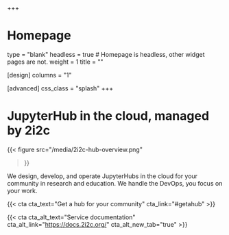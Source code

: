 +++
# Homepage
type = "blank"
headless = true  # Homepage is headless, other widget pages are not.
weight = 1
title = ""

[design]
  columns = "1"

[advanced]
  css_class = "splash"
+++

<div class="row">
  <div class="col-12 col-lg-5">

  <div><h1>JupyterHub in the cloud, managed by 2i2c</h1></div>

  </div>
  <div class="col-12 col-lg-7">

{{<
  figure src="/media/2i2c-hub-overview.png"
>}}

  </div>
</div>

<div class="subtext">

We design, develop, and operate JupyterHubs in the cloud for your community in research and education. We handle the DevOps, you focus on your work.

</div>

<div class="button-left cta-group">

  {{< cta cta_text="Get a hub for your community" cta_link="#getahub" >}}
  
  {{< cta cta_alt_text="Service documentation" cta_alt_link="https://docs.2i2c.org/" cta_alt_new_tab="true" >}}

</div>
